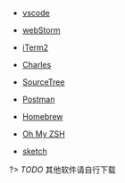 <!--
 * @Author: md-chen
 * @Date: 2020-12-25 15:47:40
 * @LastEditTime: 2020-12-25 19:40:38
 * @LastEditors: Please set LastEditors
 * @Description: In User Settings Edit
 * @FilePath: /study/docs/notes/software.md
-->
* [vscode](https://code.visualstudio.com/)

* [webStorm](https://xclient.info/s/web-storm.html)

* [iTerm2](https://iterm2.com/) 

* [Charles](https://www.charlesproxy.com/download/)

* [SourceTree](https://www.sourcetreeapp.com/)

* [Postman](https://www.postman.com/downloads/)

* [Homebrew](https://brew.sh/)

* [Oh My ZSH](https://ohmyz.sh/)

* [sketch](https://xclient.info/s/sketch.html)

?> _TODO_ 其他软件请自行下载
